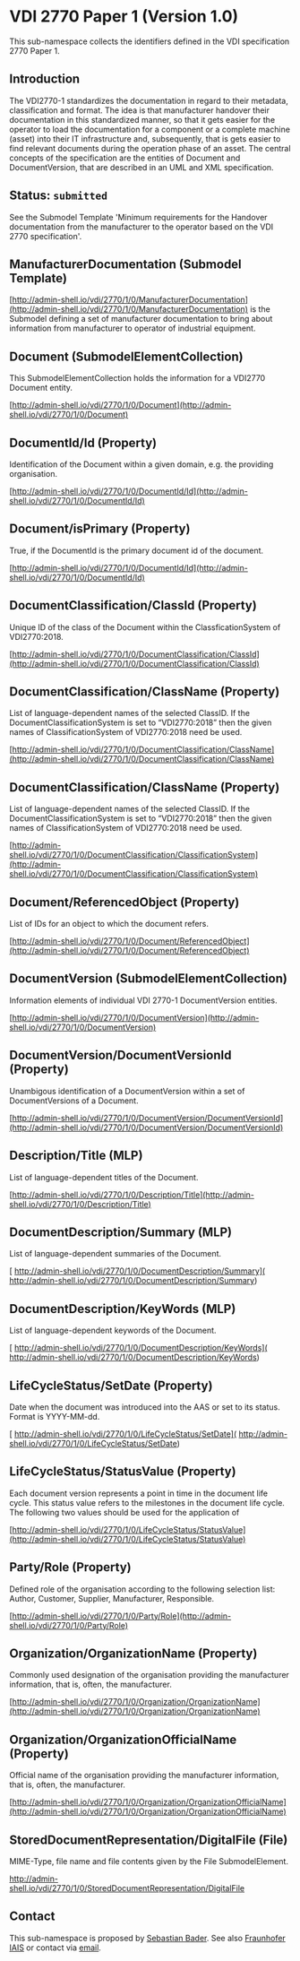 # VDI 2770 Paper 1 (Version 1.0)

This sub-namespace collects the identifiers defined in the VDI specification 2770 Paper 1.

## Introduction

The VDI2770-1 standardizes the documentation in regard to their metadata, classification and format. The idea is that manufacturer handover their documentation in this standardized manner, so that it gets easier for the operator to load the documentation for a component or a complete machine (asset) into their IT infrastructure and, subsequently, that is gets easier to find relevant documents during the operation phase of an asset. The central concepts of the specification are the entities of Document and DocumentVersion, that are described in an UML and XML specification.

## Status: `submitted`
See the Submodel Template 'Minimum requirements for the Handover documentation from the manufacturer to the operator based on the VDI 2770 specification'.



## ManufacturerDocumentation (Submodel Template)

[http://admin-shell.io/vdi/2770/1/0/ManufacturerDocumentation](http://admin-shell.io/vdi/2770/1/0/ManufacturerDocumentation) is the Submodel defining a set of manufacturer documentation to bring about information from manufacturer to operator of industrial equipment.


## Document (SubmodelElementCollection)

This SubmodelElementCollection holds the information for a VDI2770 Document entity.

[http://admin-shell.io/vdi/2770/1/0/Document](http://admin-shell.io/vdi/2770/1/0/Document)


## DocumentId/Id (Property)

Identification of the Document within a given domain, e.g. the providing organisation.

[http://admin-shell.io/vdi/2770/1/0/DocumentId/Id](http://admin-shell.io/vdi/2770/1/0/DocumentId/Id)



## Document/isPrimary (Property)

True, if the DocumentId is the primary document id of the document.

[http://admin-shell.io/vdi/2770/1/0/DocumentId/Id](http://admin-shell.io/vdi/2770/1/0/DocumentId/Id)


## DocumentClassification/ClassId (Property)

Unique ID of the class of the Document within the ClassficationSystem of VDI2770:2018.

[http://admin-shell.io/vdi/2770/1/0/DocumentClassification/ClassId](http://admin-shell.io/vdi/2770/1/0/DocumentClassification/ClassId)


## DocumentClassification/ClassName (Property)

List of language-dependent names of the selected ClassID.
If the DocumentClassificationSystem is set to “VDI2770:2018” then the given names of ClassificationSystem of VDI2770:2018 need be used.

[http://admin-shell.io/vdi/2770/1/0/DocumentClassification/ClassName](http://admin-shell.io/vdi/2770/1/0/DocumentClassification/ClassName)



## DocumentClassification/ClassName (Property)

List of language-dependent names of the selected ClassID.
If the DocumentClassificationSystem is set to “VDI2770:2018” then the given names of ClassificationSystem of VDI2770:2018 need be used.

[http://admin-shell.io/vdi/2770/1/0/DocumentClassification/ClassificationSystem](http://admin-shell.io/vdi/2770/1/0/DocumentClassification/ClassificationSystem)


## Document/ReferencedObject (Property)

List of IDs for an object to which the document refers.

[http://admin-shell.io/vdi/2770/1/0/Document/ReferencedObject](http://admin-shell.io/vdi/2770/1/0/Document/ReferencedObject)



## DocumentVersion (SubmodelElementCollection)

Information elements of individual VDI 2770-1 DocumentVersion entities.

[http://admin-shell.io/vdi/2770/1/0/DocumentVersion](http://admin-shell.io/vdi/2770/1/0/DocumentVersion)


## DocumentVersion/DocumentVersionId (Property)

Unambigous identification of a DocumentVersion within a set of DocumentVersions of a Document.

[http://admin-shell.io/vdi/2770/1/0/DocumentVersion/DocumentVersionId](http://admin-shell.io/vdi/2770/1/0/DocumentVersion/DocumentVersionId)


## Description/Title (MLP)

List of language-dependent titles of the Document.

[http://admin-shell.io/vdi/2770/1/0/Description/Title](http://admin-shell.io/vdi/2770/1/0/Description/Title)

## DocumentDescription/Summary (MLP)

List of language-dependent summaries of the Document.

[
http://admin-shell.io/vdi/2770/1/0/DocumentDescription/Summary](
http://admin-shell.io/vdi/2770/1/0/DocumentDescription/Summary)


## DocumentDescription/KeyWords (MLP)

List of language-dependent keywords of the Document.

[
http://admin-shell.io/vdi/2770/1/0/DocumentDescription/KeyWords](
http://admin-shell.io/vdi/2770/1/0/DocumentDescription/KeyWords)


## LifeCycleStatus/SetDate (Property)

Date when the document was introduced into the AAS or set to its status. Format is YYYY-MM-dd.

[
http://admin-shell.io/vdi/2770/1/0/LifeCycleStatus/SetDate](
http://admin-shell.io/vdi/2770/1/0/LifeCycleStatus/SetDate)


## LifeCycleStatus/StatusValue (Property)

Each document version represents a point in time in the document life cycle. This status value refers to the milestones in the document life cycle. The following two values should be used for the application of

[http://admin-shell.io/vdi/2770/1/0/LifeCycleStatus/StatusValue](http://admin-shell.io/vdi/2770/1/0/LifeCycleStatus/StatusValue)


## Party/Role (Property)

Defined role of the organisation according to the following selection list: Author, Customer, Supplier, Manufacturer, Responsible.

[http://admin-shell.io/vdi/2770/1/0/Party/Role](http://admin-shell.io/vdi/2770/1/0/Party/Role)



## Organization/OrganizationName (Property)

Commonly used designation of the organisation providing the manufacturer information, that is, often, the manufacturer.

[http://admin-shell.io/vdi/2770/1/0/Organization/OrganizationName](http://admin-shell.io/vdi/2770/1/0/Organization/OrganizationName)


## Organization/OrganizationOfficialName (Property)

Official name of the organisation providing the manufacturer information, that is, often, the manufacturer.

[http://admin-shell.io/vdi/2770/1/0/Organization/OrganizationOfficialName](http://admin-shell.io/vdi/2770/1/0/Organization/OrganizationOfficialName)




## StoredDocumentRepresentation/DigitalFile (File)

MIME-Type, file name and file contents given by the File SubmodelElement.

http://admin-shell.io/vdi/2770/1/0/StoredDocumentRepresentation/DigitalFile






## Contact

This sub-namespace is proposed by [Sebastian Bader](https://github.com/sebbader). See also [Fraunhofer IAIS](https://iais.fraunhofer.de/) or contact via [email](mailto:contact@ids.fraunhofer.de).